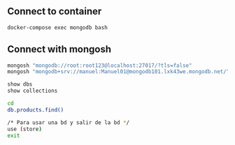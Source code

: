 ## Connect to container

```sh 
docker-compose exec mongodb bash
```

## Connect with mongosh

```sh //Las URL las obtengo del MongoDB Compass - La primera URL es local y la segunda es la nube
mongosh "mongodb://root:root123@localhost:27017/?tls=false"
mongosh "mongodb+srv://manuel:Manuel01@mongodb101.lxk43we.mongodb.net/"
```

```sh
show dbs
show collections
```

```sh
cd 
db.products.find()

/* Para usar una bd y salir de la bd */
use (store)
exit


